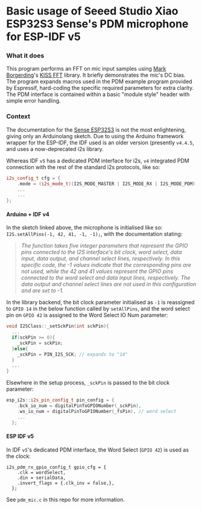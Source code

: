 # Basic usage of Seeed Studio Xiao ESP32S3 Sense's PDM microphone for ESP-IDF v5

### What it does
This program performs an FFT on mic input samples using [Mark Borgerding](https://github.com/mborgerding)'s [KISS FFT](https://github.com/mborgerding/kissfft) library. It briefly demonstrates the mic's DC bias. The program expands macros used in the PDM example program provided by Espressif, hard-coding the specific required parameters for extra clarity. The PDM interface is contained within a basic "module style" header with simple error handling.  


### Context
The documentation for the [Sense ESP32S3](https://github.com/Seeed-Studio/wiki-documents/blob/docusaurus-version/docs/Sensor/SeeedStudio_XIAO/SeeedStudio_XIAO_ESP32S3_Sense/XIAO_ESP32S3_Sense_mic.md) is not the most enlightening, giving only an Arduinolang sketch. Due to using the Arduino framework wrapper for the ESP-IDF, the IDF used is an older version (presently `v4.4.5`, and uses a now-deprecated i2s library.  

Whereas IDF `v5` has a dedicated PDM interface for i2s, `v4` integrated PDM connection with the rest of the standard i2s protocols, like so:
```C++
i2s_config_t cfg = {
    .mode = (i2s_mode_t)(I2S_MODE_MASTER | I2S_MODE_RX | I2S_MODE_PDM),
    ...
    ...
};
```

#### Arduino + IDF v4
In the sketch linked above, the microphone is initialised like so: `I2S.setAllPins(-1, 42, 41, -1, -1);`, with the documentation stating:

>_The function takes five integer parameters that represent the GPIO pins connected to the I2S interface's bit clock, word select, data input, data output, and channel select lines, respectively. In this specific code, the -1 values indicate that the corresponding pins are not used, while the 42 and 41 values represent the GPIO pins connected to the word select and data input lines, respectively. The data output and channel select lines are not used in this configuration and are set to -1._   

In the library backend, the bit clock parameter initialised as `-1` is reassigned to `GPIO 14` in the below function called by `setAllPins`, and the word select pin on `GPIO 42` is assigned to the Word Select IO Num parameter:

```C++
void I2SClass::_setSckPin(int sckPin){
  ...
  if(sckPin >= 0){
    _sckPin = sckPin;
  }else{
    _sckPin = PIN_I2S_SCK; // expands to "14"
  }
  ...
}
```

Elsewhere in the setup process, `_sckPin` is passed to the bit clock parameter:

```C++
esp_i2s::i2s_pin_config_t pin_config = {
    .bck_io_num = digitalPinToGPIONumber(_sckPin),
    .ws_io_num = digitalPinToGPIONumber(_fsPin), // word select
    ...
  };
```
   
#### ESP IDF v5 
In IDF `v5`'s dedicated PDM interface, the Word Select (`GPIO 42`) is used as the clock:  
```
i2s_pdm_rx_gpio_config_t gpio_cfg = {
    .clk = wordSelect,
    .din = serialData,
    .invert_flags = {.clk_inv = false,},
  };
```
See `pdm_mic.c` in this repo for more information.
  
